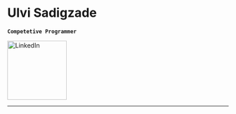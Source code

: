 # Ulvi Sadigzade

**`Competetive Programmer`**

<p align="left">

<a href="https://linkedin.com/in/ulvi-sadigzade">
    <img alt="LinkedIn" target="_blank" src="https://img.shields.io/badge/LinkedIn-0077B5?style=for-the-badge&logo=linkedin&logoColor=white" width="135"/>
</a>

</p>

-------

